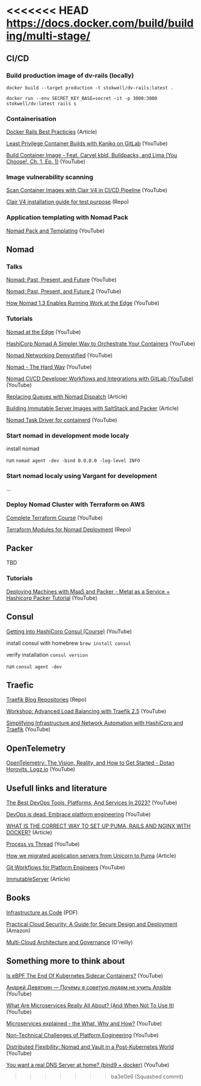 <<<<<<< HEAD
https://docs.docker.com/build/building/multi-stage/
=======
## CI/CD

### Build production image of dv-rails (locally)

```docker build --target production -t stokwell/dv-rails:latest . ```

```docker run --env SECRET_KEY_BASE=secret -it -p 3000:3000 stokwell/dv:latest rails s```

### Containerisation

[Docker Rails Best Practicies](https://lipanski.com/posts/dockerfile-ruby-best-practices#dockerfile-for-a-rails-app-with-assets-and-private-dependencies) (Article)

[Least Privilege Container Builds with Kaniko on GitLab](https://www.youtube.com/watch?v=d96ybcELpFs&ab_channel=GitLabUnfiltered) (YouTube)

[Build Container Image - Feat. Carvel kbld, Buildpacks, and Lima (You Choose!, Ch. 1, Ep. 1)](https://www.youtube.com/watch?v=GDInFocQJTU&ab_channel=DevOpsToolkit) (YouTube)

### Image vulnerability scanning

[Scan Container Images with Clair V4 in CI/CD Pipeline](https://www.youtube.com/watch?v=fjlEGF4qyQ0&ab_channel=mkdev) (YouTube)

[Clair V4 installation guide for test purpose](https://quay.github.io/clair/howto/testing.html) (Repo)

### Application templating with Nomad Pack

[Nomad Pack and Templating](https://www.youtube.com/watch?v=5R8N2p4XSWs&ab_channel=HashiCorp) (YouTube)

## Nomad

### Talks

[Nomad: Past, Present, and Future](https://www.youtube.com/watch?v=JCwgvMXRCQg&ab_channel=HashiCorp) (YouTube)

[Nomad: Past, Present, and Future 2](https://www.youtube.com/watch?v=MbAXksROlv4&ab_channel=HashiCorp) (YouTube)

[How Nomad 1.3 Enables Running Work at the Edge](https://www.youtube.com/watch?v=Khcbr8zkp_Q&t=258s&ab_channel=HashiCorp) (YouTube)

### Tutorials

[Nomad at the Edge](https://www.youtube.com/watch?v=59z7gjNSUvs&ab_channel=HashiCorp) (YouTube)

[HashiCorp Nomad A Simpler Way to Orchestrate Your Containers](https://www.youtube.com/watch?v=BaRqLIaTfZU&ab_channel=HashiCorp) (YouTube)

[Nomad Networking Demystified](https://www.youtube.com/watch?v=s1Py5RD9bZo&list=LL&index=1&ab_channel=HashiCorp) (YouTube)

[Nomad - The Hard Way](https://www.youtube.com/watch?v=31rvngI7vUk&t=1623s&ab_channel=HashiCorp) (YouTube)

[Nomad CI/CD Developer Workflows and Integrations with GitLab (YouTube)](https://www.youtube.com/watch?v=jpTFZNFHz1o&t=948s&ab_channel=HashiCorp) (YouTube)

[Replacing Queues with Nomad Dispatch](https://www.hashicorp.com/blog/replacing-queues-with-nomad-dispatch) (Article)

[Building Immutable Server Images with SaltStack and Packer](https://www.jamesridgway.co.uk/building-immutable-server-images-with-saltstack-and-packer/) (Article)

[Nomad Task Driver for containerd](https://www.youtube.com/watch?v=DTdMjTgR3kg&ab_channel=HashiCorp) (YouTube)

### Start nomad in development mode localy 

install nomad

run ```nomad agent -dev -bind 0.0.0.0 -log-level INFO```

### Start nomad localy using Vargant for development

...

### Deploy Nomad Cluster with Terraform on AWS

[Complete Terraform Course](https://www.youtube.com/watch?v=7xngnjfIlK4&ab_channel=DevOpsDirective) (YouTube)

[Terraform Modules for Nomad Deployment](https://registry.terraform.io/modules/hashicorp/nomad/aws/latest) (Repo)

## Packer 

TBD

### Tutorials 

[Deploying Machines with MaaS and Packer - Metal as a Service + Hashicorp Packer Tutorial](https://www.youtube.com/watch?v=lEqD3mRcqSo&list=WL&index=6&t=144s&ab_channel=TechnoTim) (YouTube)

## Consul 

[Getting into HashiCorp Consul (Course)](https://www.youtube.com/watch?v=0H06VKvlTJQ&list=PL81sUbsFNc5b8i2g2sB_tG-PuZxEdlDpK&ab_channel=HashiCorp) (YouTube)
 
install consul with homebrew ```brew install consul```

verify installation ```consul version```

run ```consul agent -dev```

## Traefic 

[Traefik Blog Repositories](https://github.com/traefik-tech-blog) (Repo)

[Workshop: Advanced Load Balancing with Traefik 2.5](https://www.youtube.com/watch?v=eUlAS-FdELg&ab_channel=TraefikLabs) (YouTube)

[Simplifying Infrastructure and Network Automation with HashiCorp and Traefik](https://www.youtube.com/watch?v=7VtZEZAi6qU&ab_channel=TraefikLabs) (YouTube)

## OpenTelemetry

[OpenTelemetry: The Vision, Reality, and How to Get Started - Dotan Horovits, Logz.io](https://www.youtube.com/watch?v=qE1ggEmvz2Y&ab_channel=CNCF%5BCloudNativeComputingFoundation%5D) (YouTube)

## Usefull links and literature

[The Best DevOps Tools, Platforms, And Services In 2023?](https://www.youtube.com/watch?v=-zKYT2I_WhE&t=41s&ab_channel=DevOpsToolkit) (YouTube)

[DevOps is dead. Embrace platform engineering](https://www.youtube.com/watch?v=F8xXXVoLqoo&ab_channel=CNCF%5BCloudNativeComputingFoundation%5D) (YouTube)

[WHAT IS THE CORRECT WAY TO SET UP PUMA, RAILS AND NGINX WITH DOCKER?](https://www.appsloveworld.com/docker/100/23/what-is-the-correct-way-to-set-up-puma-rails-and-nginx-with-docker) (Article)

[Process vs Thread](https://www.youtube.com/watch?v=4rLW7zg21gI&ab_channel=ByteByteGo) (YouTube)

[How we migrated application servers from Unicorn to Puma](https://about.gitlab.com/blog/2020/07/08/migrating-to-puma-on-gitlab/) (Article)

[Git Workflows for Platform Engineers](https://www.youtube.com/watch?v=c8mw636b3ek&ab_channel=AllThingsOpen) (YouTube)

[ImmutableServer](https://martinfowler.com/bliki/ImmutableServer.html) (Article)

## Books 

[Infrastructure as Code](https://dl.ebooksworld.ir/books/Infrastructure.as.Code.2nd.Edition.Kief.Morris.OReilly.9781098114671.EBooksWorld.ir.pdf) (PDF)

[Practical Cloud Security: A Guide for Secure Design and Deployment](https://www.amazon.com/Practical-Cloud-Security-Secure-Deployment/dp/1492037516/) (Amazon)

[Multi-Cloud Architecture and Governance](https://www.oreilly.com/library/view/multi-cloud-architecture-and/9781800203198) (O'reilly)

## Something more to think about

[Is eBPF The End Of Kubernetes Sidecar Containers?](https://www.youtube.com/watch?v=7ZVQSg9HX68&ab_channel=DevOpsToolkit) (YouTube)

[Андрей Девяткин — Почему я советую людям не учить Ansible](https://www.youtube.com/watch?v=vTLHuyYAswo&ab_channel=DevOops) (YouTube)

[What Are Microservices Really All About? (And When Not To Use It)](https://www.youtube.com/watch?v=lTAcCNbJ7KE&ab_channel=ByteByteGo) (YouTube)

[Microservices explained - the What, Why and How?](https://www.youtube.com/watch?v=rv4LlmLmVWk&ab_channel=TechWorldwithNana) (YouTube)

[Non-Technical Challenges of Platform Engineering](https://www.youtube.com/watch?v=m6nlREbQ6LQ&t=665s&ab_channel=HashiCorp) (YouTube)

[Distributed Flexibility: Nomad and Vault in a Post-Kubernetes World](https://www.youtube.com/watch?v=U1zn5OO8dHs&ab_channel=HashiCorp)  (YouTube)

[You want a real DNS Server at home? (bind9 + docker)](https://www.youtube.com/watch?v=syzwLwE3Xq4&t=1432s&ab_channel=ChristianLempa) (YouTube)
>>>>>>> ba3e0e6 (Squashed commit)
